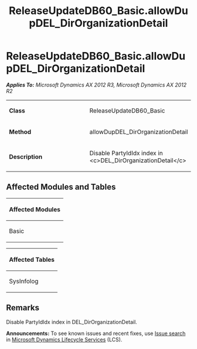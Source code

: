 ﻿---
title: ReleaseUpdateDB60_Basic.allowDupDEL_DirOrganizationDetail
TOCTitle: ReleaseUpdateDB60_Basic.allowDupDEL_DirOrganizationDetail
ms:assetid: 93046ddd-96d5-96d7-ace0-31ed8a5e0576
ms:mtpsurl: https://msdn.microsoft.com/en-us/library/JJ686107(v=AX.60)
ms:contentKeyID: 49709812
ms.date: 05/18/2015
mtps_version: v=AX.60
---

# ReleaseUpdateDB60\_Basic.allowDupDEL\_DirOrganizationDetail 


_**Applies To:** Microsoft Dynamics AX 2012 R3, Microsoft Dynamics AX 2012 R2_

<table>
<colgroup>
<col style="width: 50%" />
<col style="width: 50%" />
</colgroup>
<tbody>
<tr class="odd">
<td><p><strong>Class</strong></p></td>
<td><p>ReleaseUpdateDB60_Basic</p></td>
</tr>
<tr class="even">
<td><p><strong>Method</strong></p></td>
<td><p>allowDupDEL_DirOrganizationDetail</p></td>
</tr>
<tr class="odd">
<td><p><strong>Description</strong></p></td>
<td><p>Disable PartyIdIdx index in &lt;c&gt;DEL_DirOrganizationDetail&lt;/c&gt;</p></td>
</tr>
</tbody>
</table>


## Affected Modules and Tables

<table>
<colgroup>
<col style="width: 100%" />
</colgroup>
<thead>
<tr class="header">
<th><p>Affected Modules</p></th>
</tr>
</thead>
<tbody>
<tr class="odd">
<td><p>Basic</p></td>
</tr>
</tbody>
</table>


<table>
<colgroup>
<col style="width: 100%" />
</colgroup>
<thead>
<tr class="header">
<th><p>Affected Tables</p></th>
</tr>
</thead>
<tbody>
<tr class="odd">
<td><p>SysInfolog</p></td>
</tr>
</tbody>
</table>


## Remarks

Disable PartyIdIdx index in DEL\_DirOrganizationDetail.

  
**Announcements:** To see known issues and recent fixes, use [Issue search](http://go.microsoft.com/fwlink/?linkid=389258) in [Microsoft Dynamics Lifecycle Services](http://go.microsoft.com/fwlink/?linkid=306505) (LCS).

